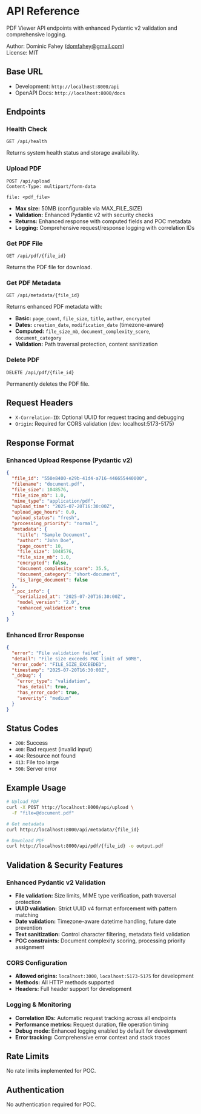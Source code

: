 # API Reference

PDF Viewer API endpoints with enhanced Pydantic v2 validation and comprehensive logging.

Author: Dominic Fahey (domfahey@gmail.com)  
License: MIT

## Base URL
- Development: `http://localhost:8000/api`
- OpenAPI Docs: `http://localhost:8000/docs`

## Endpoints

### Health Check
```http
GET /api/health
```
Returns system health status and storage availability.

### Upload PDF
```http
POST /api/upload
Content-Type: multipart/form-data

file: <pdf_file>
```
- **Max size:** 50MB (configurable via MAX_FILE_SIZE)
- **Validation:** Enhanced Pydantic v2 with security checks
- **Returns:** Enhanced response with computed fields and POC metadata
- **Logging:** Comprehensive request/response logging with correlation IDs

### Get PDF File
```http
GET /api/pdf/{file_id}
```
Returns the PDF file for download.

### Get PDF Metadata
```http
GET /api/metadata/{file_id}
```
Returns enhanced PDF metadata with:
- **Basic:** `page_count`, `file_size`, `title`, `author`, `encrypted`
- **Dates:** `creation_date`, `modification_date` (timezone-aware)
- **Computed:** `file_size_mb`, `document_complexity_score`, `document_category`
- **Validation:** Path traversal protection, content sanitization

### Delete PDF
```http
DELETE /api/pdf/{file_id}
```
Permanently deletes the PDF file.

## Request Headers
- `X-Correlation-ID`: Optional UUID for request tracing and debugging
- `Origin`: Required for CORS validation (dev: localhost:5173-5175)

## Response Format

### Enhanced Upload Response (Pydantic v2)
```json
{
  "file_id": "550e8400-e29b-41d4-a716-446655440000",
  "filename": "document.pdf",
  "file_size": 1048576,
  "file_size_mb": 1.0,
  "mime_type": "application/pdf",
  "upload_time": "2025-07-20T16:30:00Z",
  "upload_age_hours": 0.0,
  "upload_status": "fresh",
  "processing_priority": "normal",
  "metadata": {
    "title": "Sample Document",
    "author": "John Doe",
    "page_count": 10,
    "file_size": 1048576,
    "file_size_mb": 1.0,
    "encrypted": false,
    "document_complexity_score": 35.5,
    "document_category": "short-document",
    "is_large_document": false
  },
  "_poc_info": {
    "serialized_at": "2025-07-20T16:30:00Z",
    "model_version": "2.0",
    "enhanced_validation": true
  }
}
```

### Enhanced Error Response
```json
{
  "error": "File validation failed",
  "detail": "File size exceeds POC limit of 50MB",
  "error_code": "FILE_SIZE_EXCEEDED",
  "timestamp": "2025-07-20T16:30:00Z",
  "_debug": {
    "error_type": "validation",
    "has_detail": true,
    "has_error_code": true,
    "severity": "medium"
  }
}
```

## Status Codes
- `200`: Success
- `400`: Bad request (invalid input)
- `404`: Resource not found
- `413`: File too large
- `500`: Server error

## Example Usage

```bash
# Upload PDF
curl -X POST http://localhost:8000/api/upload \
  -F "file=@document.pdf"

# Get metadata
curl http://localhost:8000/api/metadata/{file_id}

# Download PDF
curl http://localhost:8000/api/pdf/{file_id} -o output.pdf
```

## Validation & Security Features

### Enhanced Pydantic v2 Validation
- **File validation:** Size limits, MIME type verification, path traversal protection
- **UUID validation:** Strict UUID v4 format enforcement with pattern matching
- **Date validation:** Timezone-aware datetime handling, future date prevention
- **Text sanitization:** Control character filtering, metadata field validation
- **POC constraints:** Document complexity scoring, processing priority assignment

### CORS Configuration
- **Allowed origins:** `localhost:3000`, `localhost:5173-5175` for development
- **Methods:** All HTTP methods supported
- **Headers:** Full header support for development

### Logging & Monitoring
- **Correlation IDs:** Automatic request tracking across all endpoints
- **Performance metrics:** Request duration, file operation timing
- **Debug mode:** Enhanced logging enabled by default for development
- **Error tracking:** Comprehensive error context and stack traces

## Rate Limits
No rate limits implemented for POC.

## Authentication  
No authentication required for POC.